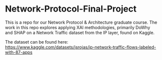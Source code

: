 # Network-Protocol-Final-Project
This is a repo for our Network Protocol &amp; Architecture graduate course. The work in this repo explores applying XAI methodologies, primarily DoWhy and SHAP on a Network Traffic dataset from the IP layer, found on Kaggle.

The dataset can be found here: https://www.kaggle.com/datasets/jsrojas/ip-network-traffic-flows-labeled-with-87-apps
